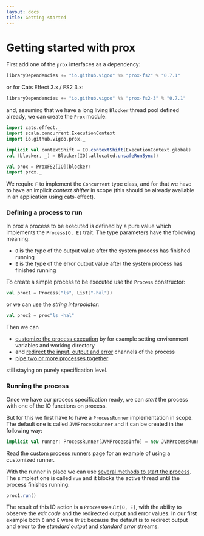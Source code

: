 ```yaml
---
layout: docs
title: Getting started
---
```


# Getting started with prox

First add one of the `prox` interfaces as a dependency:

```sbt
libraryDependencies += "io.github.vigoo" %% "prox-fs2" % "0.7.1"
```

or for Cats Effect 3.x / FS2 3.x:

```sbt
libraryDependencies += "io.github.vigoo" %% "prox-fs2-3" % "0.7.1"
```

and, assuming that we have a long living `Blocker` thread pool defined already, we can create
the `Prox` module: 

```scala mdoc:invisible
import cats.effect._
import scala.concurrent.ExecutionContext
import io.github.vigoo.prox._

implicit val contextShift = IO.contextShift(ExecutionContext.global)
val (blocker, _) = Blocker[IO].allocated.unsafeRunSync()
```

```scala mdoc
val prox = ProxFS2[IO](blocker)
import prox._
``` 

We require `F` to implement the `Concurrent` type class, and for that we have to have an implicit
_context shifter_ in scope (this should be already available in an application using cats-effect).

### Defining a process to run
In prox a process to be executed is defined by a pure value which implements the `Process[O, E]` trait.
The type parameters have the following meaning:

- `O` is the type of the output value after the system process has finished running
- `E` is the type of the error output value after the system process has finished running
  
To create a simple process to be executed use the `Process` constructor:

```scala mdoc
val proc1 = Process("ls", List("-hal"))
```

or we can use the _string interpolator_:

```scala mdoc
val proc2 = proc"ls -hal"
```

Then we can
- [customize the process execution](customize) by for example setting environment variables and working directory
- and [redirect the input, output and error](redirection) channels of the process
- [pipe two or more processes together](processgroups) 

still staying on purely specification level.

### Running the process

Once we have our process specification ready, we can _start_ the process with one of the
IO functions on process.

But for this we first have to have a `ProcessRunner` implementation in scope. The default 
one is called `JVMProcessRunner` and it can be created in the following way:

```scala mdoc:silent
implicit val runner: ProcessRunner[JVMProcessInfo] = new JVMProcessRunner 
```

Read the [custom process runners](custom-runners) page for an example of using a customized runner.

With the runner in place we can use [several methods to start the process](running). 
The simplest one is called `run` and it blocks the active thread until the process finishes
running:

```scala mdoc
proc1.run()
```

The result of this IO action is a `ProcessResult[O, E]`, with the ability to observe the 
_exit code_ and the redirected output and error values. In our first example both `O` and
`E` were `Unit` because the default is to redirect output and error to the _standard output_ and
_standard error_ streams.
